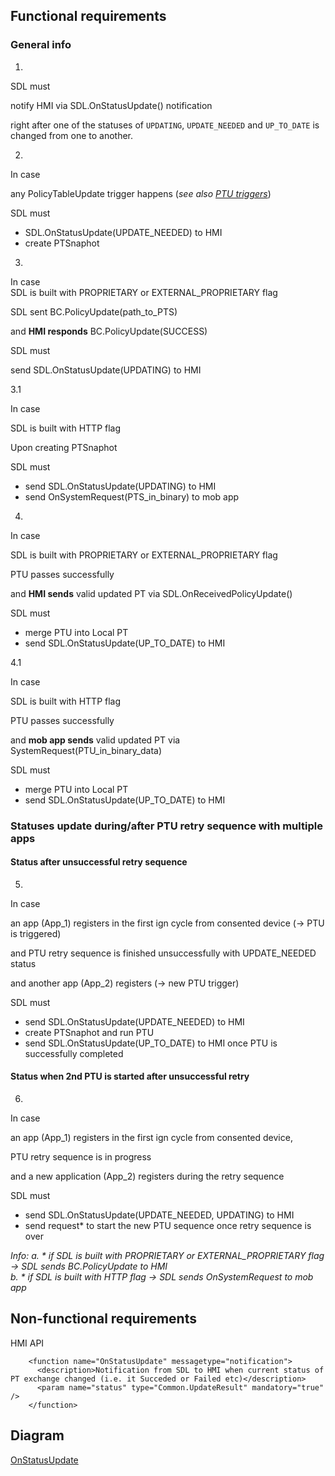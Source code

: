 ## Functional requirements

### General info
1. 
SDL must

notify HMI via SDL.OnStatusUpdate() notification  

right after one of the statuses of `UPDATING`, `UPDATE_NEEDED` and `UP_TO_DATE` is changed from one to another.

2. 

In case  

any PolicyTableUpdate trigger happens (_see also [PTU triggers](./Policies/PTU/PTU_Triggers.md)_)

SDL must

- SDL.OnStatusUpdate(UPDATE_NEEDED) to HMI
- create PTSnaphot

3. 

In case  
SDL is built with PROPRIETARY or EXTERNAL_PROPRIETARY flag 

SDL sent BC.PolicyUpdate(path_to_PTS)

and **HMI responds** BC.PolicyUpdate(SUCCESS)

SDL must

send SDL.OnStatusUpdate(UPDATING) to HMI

3.1

In case  

SDL is built with HTTP flag

Upon creating PTSnaphot

SDL must

- send SDL.OnStatusUpdate(UPDATING) to HMI
- send OnSystemRequest(PTS_in_binary) to mob app

4. 

In case

SDL is built with PROPRIETARY or EXTERNAL_PROPRIETARY flag 

PTU passes successfully 

and **HMI sends** valid updated PT via SDL.OnReceivedPolicyUpdate()

SDL must
- merge PTU into Local PT
- send SDL.OnStatusUpdate(UP_TO_DATE) to HMI

4.1

In case
 
SDL is built with HTTP flag

PTU passes successfully 

and **mob app sends** valid updated PT via SystemRequest(PTU_in_binary_data)

SDL must
- merge PTU into Local PT
- send SDL.OnStatusUpdate(UP_TO_DATE) to HMI

### Statuses update during/after PTU retry sequence with multiple apps

#### Status after unsuccessful retry sequence
5. 

In case 

an app (App_1) registers in the first ign cycle from consented device (-> PTU is triggered)

and PTU retry sequence is finished unsuccessfully with UPDATE_NEEDED status

and another app (App_2) registers (-> new PTU trigger)

SDL must

- send SDL.OnStatusUpdate(UPDATE_NEEDED) to HMI
- create PTSnaphot and run PTU
- send SDL.OnStatusUpdate(UP_TO_DATE) to HMI once PTU is successfully completed

#### Status when 2nd PTU is started after unsuccessful retry
6. 

In case 
 
an app (App_1) registers in the first ign cycle from consented device, 

PTU retry sequence is in progress

and a new application (App_2) registers during the retry sequence

SDL must

 - send SDL.OnStatusUpdate(UPDATE_NEEDED, UPDATING) to HMI
 - send request* to start the new PTU sequence once retry sequence is over

 _Info: 
 a. * if SDL is built with PROPRIETARY or EXTERNAL_PROPRIETARY flag -> SDL sends BC.PolicyUpdate to HMI  
 b. * if SDL is built with HTTP flag -> SDL sends OnSystemRequest to mob app_

## Non-functional requirements
HMI API

```
    <function name="OnStatusUpdate" messagetype="notification">
      <description>Notification from SDL to HMI when current status of PT exchange changed (i.e. it Succeded or Failed etc)</description>
      <param name="status" type="Common.UpdateResult" mandatory="true" />
    </function>
```

## Diagram
[OnStatusUpdate](./accessories/OnStatusUpdate_in_Proprietary_PTU_flow.png)

